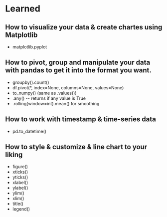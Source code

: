 # Learned

## How to visualize your data & create chartes using Matplotlib
- matplotlib.pyplot

## How to pivot, group and manipulate  your data with pandas to get it into the format you want.
- groupby().count()
- df.pivot(*, index=None, columns=None, values=None)
- to_numpy()   (same as .values())
- .any()  -- returns if any value is True
- .rolling(window=int).mean() for smoothing

## How to work with timestamp & time-series data
- pd.to_datetime()

## How to style & customize & line chart to your liking
- figure()
- xticks()
- yticks()
- xlabel()
- ylabel()
- ylim()
- xlim()
- title()
- legend()
